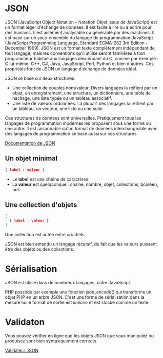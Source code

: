 # JSON

JSON (JavaScript Object Notation – Notation Objet issue de JavaScript) est un format léger d'échange de données. Il est facile à lire ou à écrire pour des humains. Il est aisément analysable ou générable par des machines. Il est basé sur un sous-ensemble du langage de programmation JavaScript (JavaScript Programming Language, Standard ECMA-262 3rd Edition - December 1999). JSON est un format texte complètement indépendant de tout langage, mais les conventions qu'il utilise seront familières à tout programmeur habitué aux langages descendant du C, comme par exemple : C lui-même, C++, C#, Java, JavaScript, Perl, Python et bien d'autres. Ces propriétés font de JSON un langage d'échange de données idéal.

JSON se base sur deux structures:

* Une collection de couples nom/valeur. Divers langages la réifient par un objet, un enregistrement, une structure, un dictionnaire, une table de hachage, une liste typée ou un tableau associatif.
* Une liste de valeurs ordonnées. La plupart des langages la réifient par un tableau, un vecteur, une liste ou une suite.

Ces structures de données sont universelles. Pratiquement tous les langages de programmation modernes les proposent sous une forme ou une autre. Il est raisonnable qu'un format de données interchangeable avec des langages de programmation se base aussi sur ces structures.

[Documentation de JSON](http://www.json.org/json-fr.html)

## Un objet minimal

```json
{ label : valeur }
```

* Le __label__ est une chaîne de caractères
* La __valeur__ est quelqconque : chaîne, nombre, objet, collections, booléen, null

## Une collection d'objets

```json
[
  { label : valeur }
]
```

Une collection est notée entre crochets.

JSON est bien entendu un langage récursif, du fait que les valeurs puissent être des objets ou des collections.

# Sérialisation

JSON est utiisé dans de nombreux langages, outre JavaScript.

PHP possède par exemple une fonction json_encode() qui transforme un objet PHP en un arbre JSON. C'est une forme de sérialisation dans la mesure où le format de sortie est _linéaire_ et est stocké comme un texte.

# Validaton

Vous pouvez vérifier en ligne que les objets JSON que vous manipulez ou produisez sont bien syntaxiquement corrects.

[Validateur JSON](http://jsonlint.com)